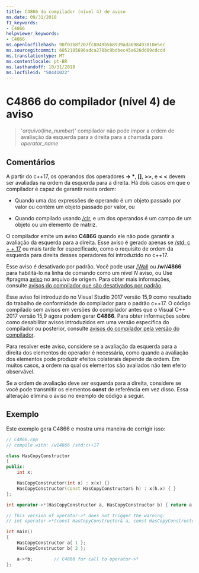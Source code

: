 ```yaml
---
title: C4866 do compilador (nível 4) de aviso
ms.date: 09/31/2018
f1_keywords:
- C4866
helpviewer_keywords:
- C4866
ms.openlocfilehash: 90f03b8f207fc8049b5b8939ada698493010e5ec
ms.sourcegitcommit: 6052185696adca270bc9bdbec45a626dd89cdcdd
ms.translationtype: MT
ms.contentlocale: pt-BR
ms.lasthandoff: 10/31/2018
ms.locfileid: "50441022"
---
```

# <a name="compiler-warning-level-4-c4866"></a>C4866 do compilador (nível 4) de aviso

> '_arquivo_(*line_number*)' compilador não pode impor a ordem de avaliação da esquerda para a direita para a chamada para _operator_name_

## <a name="remarks"></a>Comentários

A partir do c++17, os operandos dos operadores __-> \*__,  **\[]**, **>>**, e **\< \<** devem ser avaliadas na ordem da esquerda para a direita. Há dois casos em que o compilador é capaz de garantir nesta ordem:

- Quando uma das expressões de operando é um objeto passado por valor ou contém um objeto passado por valor, ou

- Quando compilado usando [/clr](../../build/reference/clr-common-language-runtime-compilation.md), e um dos operandos é um campo de um objeto ou um elemento de matriz.

O compilador emite um aviso **C4866** quando ele não pode garantir a avaliação da esquerda para a direita. Esse aviso é gerado apenas se [/std: c + + 17](../../build/reference/std-specify-language-standard-version.md) ou mais tarde for especificado, como o requisito de ordem da esquerda para direita desses operadores foi introduzido no c++17.

Esse aviso é desativado por padrão. Você pode usar [/Wall](../../build/reference/compiler-option-warning-level.md) ou __/w__*N*__4866__ para habilitá-lo na linha de comando como um nível *N* aviso, ou Use #pragma [aviso](../../preprocessor/warning.md) no arquivo de origem. Para obter mais informações, consulte [avisos do compilador que são desativados por padrão](../../preprocessor/compiler-warnings-that-are-off-by-default.md).

Esse aviso foi introduzido no Visual Studio 2017 versão 15,9 como resultado do trabalho de conformidade do compilador para o padrão c++17. O código compilado sem avisos em versões do compilador antes que o Visual C++ 2017 versão 15,9 agora podem gerar **C4866**. Para obter informações sobre como desabilitar avisos introduzidos em uma versão específica do compilador ou posterior, consulte [avisos do compilador pela versão do compilador](compiler-warnings-by-compiler-version.md).

Para resolver este aviso, considere se a avaliação da esquerda para a direita dos elementos do operador é necessária, como quando a avaliação dos elementos pode produzir efeitos colaterais depende da ordem. Em muitos casos, a ordem na qual os elementos são avaliados não tem efeito observável.

Se a ordem de avaliação deve ser esquerda para a direita, considere se você pode transmitir os elementos **const** de referência em vez disso. Essa alteração elimina o aviso no exemplo de código a seguir.

## <a name="example"></a>Exemplo

Este exemplo gera C4866 e mostra uma maneira de corrigir isso:

```cpp
// C4866.cpp
// compile with: /w14866 /std:c++17

class HasCopyConstructor
{
public:
    int x;

    HasCopyConstructor(int x) : x(x) {}
    HasCopyConstructor(const HasCopyConstructor& h) : x(h.x) { }
};

int operator->*(HasCopyConstructor a, HasCopyConstructor b) { return a.x + b.x; }

// This version of operator->* does not trigger the warning:
// int operator->*(const HasCopyConstructor& a, const HasCopyConstructor& b) { return a.x + b.x; }

int main()
{
    HasCopyConstructor a{ 1 };
    HasCopyConstructor b{ 2 };

    a->*b;        // C4866 for call to operator->*
};
```
